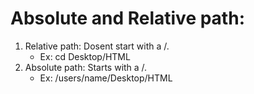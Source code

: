 # Absolute and Relative path:
1. Relative path: Dosent start with a /.
   - Ex: cd Desktop/HTML
2. Absolute path: Starts with a /.
   - Ex: /users/name/Desktop/HTML
